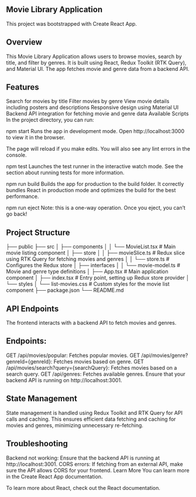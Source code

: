 ## Movie Library Application
This project was bootstrapped with Create React App.

## Overview
This Movie Library Application allows users to browse movies, search by title, and filter by genres. It is built using React, Redux Toolkit (RTK Query), and Material UI. The app fetches movie and genre data from a backend API.

## Features
Search for movies by title
Filter movies by genre
View movie details including posters and descriptions
Responsive design using Material UI
Backend API integration for fetching movie and genre data
Available Scripts
In the project directory, you can run:

npm start
Runs the app in development mode.
Open http://localhost:3000 to view it in the browser.

The page will reload if you make edits.
You will also see any lint errors in the console.

npm test
Launches the test runner in the interactive watch mode.
See the section about running tests for more information.

npm run build
Builds the app for production to the build folder.
It correctly bundles React in production mode and optimizes the build for the best performance.

npm run eject
Note: this is a one-way operation. Once you eject, you can’t go back!

## Project Structure


├── public
├── src
│   ├── components
│   │   └── MovieList.tsx          # Main movie listing component
│   ├── store
│   │   ├── movieSlice.ts          # Redux slice using RTK Query for fetching movies and genres
│   │   └── store.ts               # Configures the Redux store
│   ├── interfaces
│   │   └── movie-model.ts         # Movie and genre type definitions
│   ├── App.tsx                    # Main application component
│   ├── index.tsx                  # Entry point, setting up Redux store provider
│   └── styles
│       └── list-movies.css        # Custom styles for the movie list component
├── package.json
└── README.md


## API Endpoints
The frontend interacts with a backend API to fetch movies and genres.

## Endpoints:
GET /api/movies/popular: Fetches popular movies.
GET /api/movies/genre?genreId={genreId}: Fetches movies based on genre.
GET /api/movies/search?query={searchQuery}: Fetches movies based on a search query.
GET /api/genres: Fetches available genres.
Ensure that your backend API is running on http://localhost:3001.

## State Management
State management is handled using Redux Toolkit and RTK Query for API calls and caching. This ensures efficient data fetching and caching for movies and genres, minimizing unnecessary re-fetching.

## Troubleshooting
Backend not working: Ensure that the backend API is running at http://localhost:3001.
CORS errors: If fetching from an external API, make sure the API allows CORS for your frontend.
Learn More
You can learn more in the Create React App documentation.

To learn more about React, check out the React documentation.